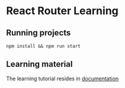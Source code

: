 # React Router Learning

## Running projects

```shell
npm install && npm run start
```

## Learning material

The learning tutorial resides in [documentation](doc/react-router-tutorial.md)
